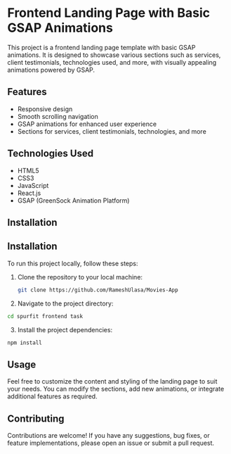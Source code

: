 # Frontend Landing Page with Basic GSAP Animations

This project is a frontend landing page template with basic GSAP animations. It is designed to showcase various sections such as services, client testimonials, technologies used, and more, with visually appealing animations powered by GSAP.

## Features

- Responsive design
- Smooth scrolling navigation
- GSAP animations for enhanced user experience
- Sections for services, client testimonials, technologies, and more

## Technologies Used

- HTML5
- CSS3
- JavaScript
- React.js
- GSAP (GreenSock Animation Platform)

## Installation

## Installation

To run this project locally, follow these steps:

1. Clone the repository to your local machine:

   ```bash
   git clone https://github.com/RameshUlasa/Movies-App
   ```

2. Navigate to the project directory:

```bash
cd spurfit frontend task
```

3. Install the project dependencies:

```bash
npm install
```

## Usage

Feel free to customize the content and styling of the landing page to suit your needs. You can modify the sections, add new animations, or integrate additional features as required.

## Contributing

Contributions are welcome! If you have any suggestions, bug fixes, or feature implementations, please open an issue or submit a pull request.
